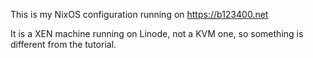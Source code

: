 This is my NixOS configuration running on https://b123400.net

It is a XEN machine running on Linode, not a KVM one, so something is different from the tutorial.
